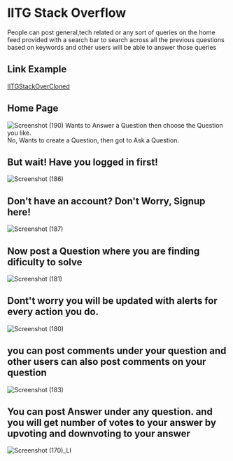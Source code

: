 # IITG Stack Overflow
People can post general,tech related or any sort of queries on the home feed provided with a search bar to search across all the previous questions based on keywords and other users will be able to answer those queries
## Link Example
[IITGStackOverCloned](https://stack-over-cloned.netlify.app/)
## Home Page
![Screenshot (190)](https://user-images.githubusercontent.com/84262266/125185174-c7096c80-e240-11eb-9e82-80ed7b01e06b.png)
Wants to Answer a Question then choose the Question you like.<br/>
No, Wants to create a Question, then got to Ask a Question.
## But wait! Have you logged in first!
![Screenshot (186)](https://user-images.githubusercontent.com/84262266/125185282-a8f03c00-e241-11eb-956f-2a50a4f875c0.png)
## Don't have an account? Don't Worry, Signup here!
![Screenshot (187)](https://user-images.githubusercontent.com/84262266/125185285-af7eb380-e241-11eb-878b-ce41685bb41e.png)
## Now post a Question where you are finding dificulty to solve
![Screenshot (181)](https://user-images.githubusercontent.com/84262266/125185294-bc030c00-e241-11eb-9dc7-b98df9e7c3f1.png)
## Dont't worry you will be updated with alerts for every action you do.
![Screenshot (180)](https://user-images.githubusercontent.com/84262266/125185301-c4f3dd80-e241-11eb-9f3d-4921414c5927.png)
## you can post comments under your question and other users can also post comments on your question 
![Screenshot (183)](https://user-images.githubusercontent.com/84262266/125185306-cf15dc00-e241-11eb-833a-5f8b06cd648a.png)
## You can post Answer under any question. and you will get number of votes to your answer by upvoting and downvoting to your answer 
![Screenshot (170)_LI](https://user-images.githubusercontent.com/84262266/125185341-f9679980-e241-11eb-81e3-d554491bcf8d.jpg)
